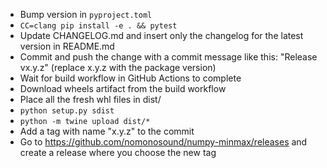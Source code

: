 * Bump version in `pyproject.toml`
* `CC=clang pip install -e . && pytest`
* Update CHANGELOG.md and insert only the changelog for the latest version in README.md
* Commit and push the change with a commit message like this: "Release vx.y.z" (replace x.y.z with the package version)
* Wait for build workflow in GitHub Actions to complete
* Download wheels artifact from the build workflow
* Place all the fresh whl files in dist/
* `python setup.py sdist`
* `python -m twine upload dist/*`
* Add a tag with name "x.y.z" to the commit
* Go to https://github.com/nomonosound/numpy-minmax/releases and create a release where you choose the new tag
